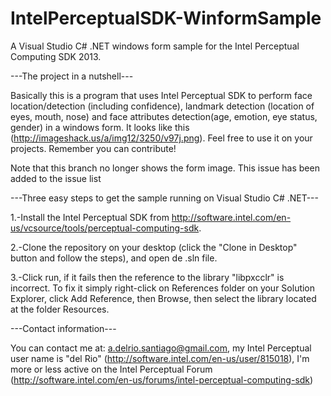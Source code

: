 IntelPerceptualSDK-WinformSample
================================

A Visual Studio C# .NET windows form sample for the Intel Perceptual Computing SDK 2013. 


---The project in a nutshell---

Basically this is a program that uses Intel Perceptual SDK to perform face location/detection (including confidence), landmark detection (location of eyes, mouth, nose) and face attributes detection(age, emotion, eye status, gender) in a windows form. It looks like this (http://imageshack.us/a/img12/3250/v97j.png). Feel free to use it on your projects. Remember you can contribute!

Note that this branch no longer shows the form image. This issue has been added to the issue list


---Three easy steps to get the sample running on Visual Studio C# .NET---

1.-Install the Intel Perceptual SDK from http://software.intel.com/en-us/vcsource/tools/perceptual-computing-sdk.

2.-Clone the repository on your desktop (click the "Clone in Desktop" button and follow the steps), and open de .sln file.

3.-Click run, if it fails then the reference to the library "libpxcclr" is incorrect. To fix it simply right-click on References folder on your Solution Explorer, click Add Reference, then Browse, then select the library located at the folder Resources.


---Contact information---

You can contact me at: a.delrio.santiago@gmail.com, my Intel Perceptual user name is "del Rio" (http://software.intel.com/en-us/user/815018), I'm more or less active on the Intel Perceptual Forum (http://software.intel.com/en-us/forums/intel-perceptual-computing-sdk)
